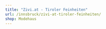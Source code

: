 ```yaml
---
title: "Zivi.at - Tiroler Feinheiten"
url: /innsbruck/zivi-at-tiroler-feinheiten/
shop: Modehaus
---
```

